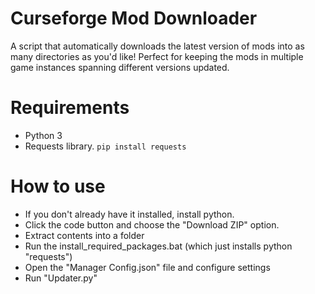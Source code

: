 # Curseforge Mod Downloader
A script that automatically downloads the latest version of mods into as many directories as you'd like! Perfect for keeping the mods in multiple game instances spanning different versions updated.

# Requirements
- Python 3
- Requests library. `pip install requests`

# How to use
- If you don't already have it installed, install python.
- Click the code button and choose the "Download ZIP" option.
- Extract contents into a folder
- Run the install_required_packages.bat (which just installs python "requests")
- Open the "Manager Config.json" file and configure settings
- Run "Updater.py"
